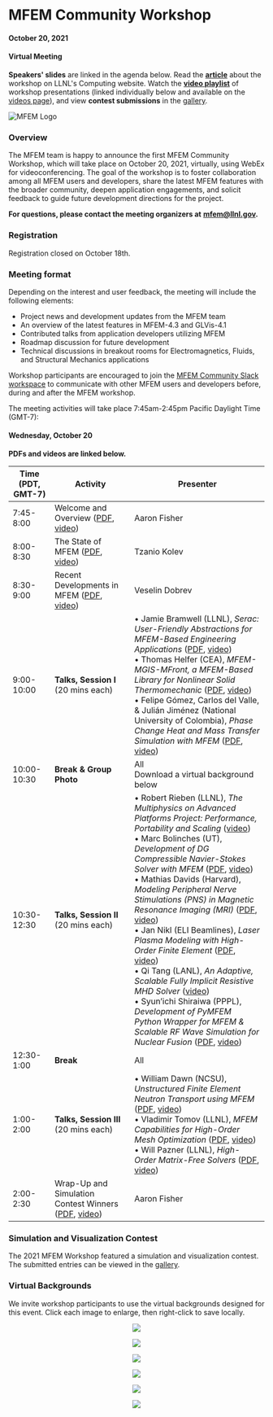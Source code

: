 # MFEM Community Workshop
#### October 20, 2021
#### Virtual Meeting

**Speakers' slides** are linked in the agenda below. Read the
[**article**](https://computing.llnl.gov/about/newsroom/mfem-team-hosts-first-community-workshop)
about the workshop on LLNL's Computing website. Watch the 
[**video playlist**](https://www.youtube.com/playlist?list=PLy9rIbGDXrG2vXwWJctvLAKz5xYjTRcR9) of 
workshop presentations (linked individually below and available on the [videos page](videos.md)), 
and view **contest submissions** in the [gallery](gallery.md).

![MFEM Logo](img/logo-300.png)

### Overview

The MFEM team is happy to announce the first MFEM Community Workshop, which will
take place on October 20, 2021, virtually, using WebEx for videoconferencing.
The goal of the workshop is to foster collaboration among all MFEM users and
developers, share the latest MFEM features with the broader community, deepen
application engagements, and solicit feedback to guide future development
directions for the project.

**For questions, please contact the meeting organizers at**
**[mfem@llnl.gov](mailto:mfem@llnl.gov).**

### Registration

Registration closed on October 18th.

### Meeting format

Depending on the interest and user feedback, the meeting will include the following elements:

- Project news and development updates from the MFEM team
- An overview of the latest features in MFEM-4.3 and GLVis-4.1
- Contributed talks from application developers utilizing MFEM
- Roadmap discussion for future development
- Technical discussions in breakout rooms for Electromagnetics, Fluids, and
  Structural Mechanics applications

Workshop participants are encouraged to join the
[MFEM Community Slack workspace](https://join.slack.com/t/mfemworkshop/shared_invite/zt-weieq6sh-yeu39dNdFRIKyGpoE2u9SQ)
to communicate with other MFEM users and developers before, during and after the
MFEM workshop.

The meeting activities will take place 7:45am-2:45pm Pacific Daylight Time (GMT-7):

#### Wednesday, October 20

**PDFs and videos are linked below.**

| Time (PDT, GMT-7) | Activity | Presenter |
|---|---|---|
| 7:45-8:00 | Welcome and Overview ([PDF](pdf/workshop21/01_AaronFisher_Welcome.pdf), [video](https://youtu.be/534cBuede4w)) | Aaron Fisher |
| 8:00-8:30 | The State of MFEM ([PDF](pdf/workshop21/02_TzanioKolev_The_State_of_MFEM.pdf), [video](https://youtu.be/p4u4AlUhamY)) | Tzanio Kolev |
| 8:30-9:00 | Recent Developments in MFEM ([PDF](pdf/workshop21/03_VeselinDobrev_MFEM_Recent_Developments.pdf), [video](https://youtu.be/oUk6tkHWjI4)) | Veselin Dobrev |
| 9:00-10:00 | **Talks, Session I**<br>(20 mins each) | • Jamie Bramwell (LLNL), *Serac: User-Friendly Abstractions for MFEM-Based Engineering Applications* ([PDF](pdf/workshop21/04_JamieBramwell_Serac.pdf), [video](https://youtu.be/EHUID3fnHwU))<br>• Thomas Helfer (CEA), *MFEM-MGIS-MFront, a MFEM-Based Library for Nonlinear Solid Thermomechanic* ([PDF](pdf/workshop21/05_Helfer&Latu_MFEM-MGIS.pdf), [video](https://youtu.be/K6HrhFWdfx8))<br>• Felipe Gómez, Carlos del Valle, & Julián Jiménez (National University of Colombia), *Phase Change Heat and Mass Transfer Simulation with MFEM* ([PDF](pdf/workshop21/06_UofColombia_Phase_Change_Heat_and_Mass_Transfer.pdf), [video](https://youtu.be/OPRIpc2o_EA)) |
| 10:00-10:30 | **Break & Group Photo**| All<br>Download a virtual background below |
| 10:30-12:30 | **Talks, Session II**<br>(20 mins each) | • Robert Rieben (LLNL), *The Multiphysics on Advanced Platforms Project: Performance, Portability and Scaling* ([video](https://youtu.be/4BK0-VzM1Po))<br>• Marc Bolinches (UT), *Development of DG Compressible Navier-Stokes Solver with MFEM* ([PDF](pdf/workshop21/08_MarcBolinches_DG_Compressible_NS.pdf), [video](https://youtu.be/3T9dQI1SU88))<br>• Mathias Davids (Harvard), *Modeling Peripheral Nerve Stimulations (PNS) in Magnetic Resonance Imaging (MRI)* ([PDF](pdf/workshop21/09_MathiasDavids_PNS_Modeling.pdf), [video](https://youtu.be/Mkz13lAH9Ak))<br>• Jan Nikl (ELI Beamlines), *Laser Plasma Modeling with High-Order Finite Element* ([PDF](pdf/workshop21/10_JanNikl_Laser_Plasma_Modeling.pdf), [video](https://youtu.be/N7kwS0FdaD8))<br>• Qi Tang (LANL), *An Adaptive, Scalable Fully Implicit Resistive MHD Solver* ([video](https://youtu.be/-YPgim5GrqE))<br>• Syun’ichi Shiraiwa (PPPL), *Development of PyMFEM Python Wrapper for MFEM & Scalable RF Wave Simulation for Nuclear Fusion* ([PDF](pdf/workshop21/12_SyunichiShiraiwa_RF-SciDAC+PyMFEM.pdf), [video](https://youtu.be/8MBXq1PwUV8)) |
| 12:30-1:00 | **Break** | All |
| 1:00-2:00 | **Talks, Session III**<br>(20 mins each) | • William Dawn (NCSU), *Unstructured Finite Element Neutron Transport using MFEM* ([PDF](pdf/workshop21/13_WilliamDawn_Neutron_Transport.pdf), [video](https://youtu.be/Gfq6HFOpKmA))<br>• Vladimir Tomov (LLNL), *MFEM Capabilities for High-Order Mesh Optimization* ([PDF](pdf/workshop21/14_VladimirTomov_Mesh_Optimization.pdf), [video](https://youtu.be/c-VcclDfT7Y))<br>• Will Pazner (LLNL), *High-Order Matrix-Free Solvers* ([PDF](pdf/workshop21/15_WillPazner_High_Order_Solvers.pdf), [video](https://youtu.be/d6Ic9itl21g)) |
| 2:00-2:30 | Wrap-Up and Simulation Contest Winners ([PDF](pdf/workshop21/16_AaronFisher_Wrap-Up.pdf), [video](https://youtu.be/9WViLXI7wx4)) | Aaron Fisher |

### Simulation and Visualization Contest

The 2021 MFEM Workshop featured a simulation and visualization contest. The
submitted entries can be viewed in the [gallery](gallery.md).

### Virtual Backgrounds

We invite workshop participants to use the virtual backgrounds designed for this event.
Click each image to enlarge, then right-click to save locally.

<center>

<div class="col-md-3"  markdown="1">

[![](img/workshop-vb/mfem-blueprint-text.png)](img/workshop-vb/mfem-blueprint-text.png)

[![](img/workshop-vb/mfem-dark-blue-text.png)](img/workshop-vb/mfem-dark-blue-text.png)

</div><div class="col-md-3"  markdown="1">

[![](img/workshop-vb/mfem-wave-text.png)](img/workshop-vb/mfem-wave-text.png)

[![](img/workshop-vb/mfem-light-blue-text.png)](img/workshop-vb/mfem-light-blue-text.png)

</div><div class="col-md-3"  markdown="1">

[![](img/workshop-vb/mfem-tron-wave-text.png)](img/workshop-vb/mfem-tron-wave-text.png)

[![](img/workshop-vb/mfem-grey-text.png)](img/workshop-vb/mfem-dark-blue-text.png)

</div>
</center>
